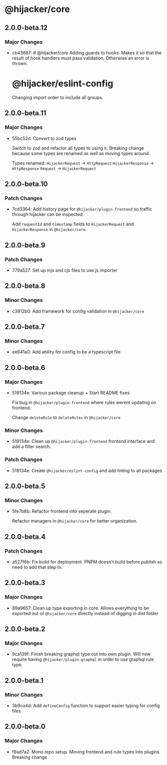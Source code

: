 # @hijacker/core

## 2.0.0-beta.12

### Major Changes

- cb43887: # @hijacker/core
  Adding guards to hooks. Makes it so that the result of hook handlers must pass validation. Otherwise an error is thrown.

  # @hijacker/eslint-config

  Changing import order to include all groups.

## 2.0.0-beta.11

### Major Changes

- 55bc52d: Convert to zod types

  Switch to zod and refactor all types to using it. Breaking change because some types are renamed as well as moving types around.

  Types renamed:
  `HijackerRequest` -> `HttpRequest`
  `HijackerResponse` -> `HttpResponse`
  `Request` -> `HijackerRequest`

## 2.0.0-beta.10

### Patch Changes

- 7cd3364: Add history page for `@hijacker/plugin-frontend` so traffic through hijacker can be inspected.

  Add `requestId` and `timestamp` fields to `HijackerRequest` and `HijackerResponse` in `@hijacker/core`.

## 2.0.0-beta.9

### Patch Changes

- 779a527: Set up mjs and cjs files to use js importer

## 2.0.0-beta.8

### Minor Changes

- c3912b0: Add framework for config validation in `@hijacker/core`

## 2.0.0-beta.7

### Minor Changes

- ee641a0: Add ability for config to be a typescript file

## 2.0.0-beta.6

### Major Changes

- 519134e: Various package cleanup + Start README fixes

  Fix bug in `@hijacker/plugin-frontend` where rules werent updating on frontend.

  Change `deleteRule` to `deleteRules` in `@hijacker/core`

### Minor Changes

- 519134e: Clean up `@hijacker/plugin-frontend` frontend interface and add a filter search.

### Patch Changes

- 519134e: Create `@hijacker/eslint-config` and add linting to all packages

## 2.0.0-beta.5

### Minor Changes

- 5fe7b8b: Refactor frontend into seperate plugin.

  Refactor managers in `@hijacker/core` for better organization.

## 2.0.0-beta.4

### Patch Changes

- a527f6b: Fix build for deployment. PNPM doesn't build before publish so need to add that step in.

## 2.0.0-beta.3

### Major Changes

- 89a9657: Clean up type exporting in core. Allows everything to be exported out of `@hijacker/core` directly instead of digging in dist folder

## 2.0.0-beta.2

### Major Changes

- 9ca139f: Finish breaking graphql type out into own plugin. Will now require having `@hijacker/plugin-graphql` in order to use graphql rule type.

## 2.0.0-beta.1

### Minor Changes

- 3b9ca4d: Add `defineConfig` function to support easier typing for config files

## 2.0.0-beta.0

### Major Changes

- f9ad7a2: Mono repo setup. Moving frontend and rule types into plugins. Breaking change
